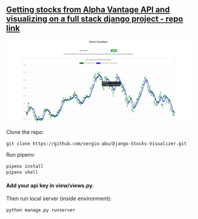 ## [Getting stocks from Alpha Vantage API and visualizing on a full stack django project - repo link](https://sergio-abu.github.io/Django-Stocks-Visualizer/) 

![website]( img.png )

Clone the repo:
```
git clone https://github.com/sergio-abu/Django-Stocks-Visualizer.git
```
Run pipenv:
```
pipenv install
pipenv shell
```
#### Add your api key in view/views.py.


Then run local server (inside environment):
```
python manage.py runserver
```
